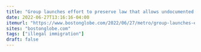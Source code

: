 ```yaml
---
title: "Group launches effort to preserve law that allows undocumented residents to get driver’s licenses"
date: 2022-06-27T13:16:16-04:00
itemurl: "https://www.bostonglobe.com/2022/06/27/metro/group-launches-effort-preserve-law-that-allows-undocumented-residents-get-drivers-licenses/?p1=StaffPage"
sites: "bostonglobe.com"
tags: ["illegal immigration"]
draft: false
---
```


